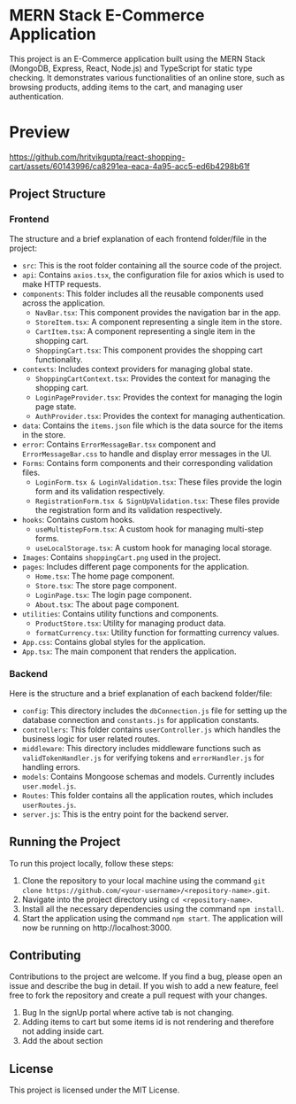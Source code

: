 # MERN Stack E-Commerce Application 

This project is an E-Commerce application built using the MERN Stack (MongoDB, Express, React, Node.js) and TypeScript for static type checking. It demonstrates various functionalities of an online store, such as browsing products, adding items to the cart, and managing user authentication.

# Preview
https://github.com/hritvikgupta/react-shopping-cart/assets/60143996/ca8291ea-eaca-4a95-acc5-ed6b4298b61f

## Project Structure

### Frontend

The structure and a brief explanation of each frontend folder/file in the project:

- `src`: This is the root folder containing all the source code of the project.
- `api`: Contains `axios.tsx`, the configuration file for axios which is used to make HTTP requests.
- `components`: This folder includes all the reusable components used across the application.
    * `NavBar.tsx`: This component provides the navigation bar in the app.
    * `StoreItem.tsx`: A component representing a single item in the store.
    * `CartItem.tsx`: A component representing a single item in the shopping cart.
    * `ShoppingCart.tsx`: This component provides the shopping cart functionality.
- `contexts`: Includes context providers for managing global state.
    * `ShoppingCartContext.tsx`: Provides the context for managing the shopping cart.
    * `LoginPageProvider.tsx`: Provides the context for managing the login page state.
    * `AuthProvider.tsx`: Provides the context for managing authentication.
- `data`: Contains the `items.json` file which is the data source for the items in the store.
- `error`: Contains `ErrorMessageBar.tsx` component and `ErrorMessageBar.css` to handle and display error messages in the UI.
- `Forms`: Contains form components and their corresponding validation files.
    * `LoginForm.tsx & LoginValidation.tsx`: These files provide the login form and its validation respectively.
    * `RegistrationForm.tsx & SignUpValidation.tsx`: These files provide the registration form and its validation respectively.
- `hooks`: Contains custom hooks.
    * `useMultistepForm.tsx`: A custom hook for managing multi-step forms.
    * `useLocalStorage.tsx`: A custom hook for managing local storage.
- `Images`: Contains `shoppingCart.png` used in the project.
- `pages`: Includes different page components for the application.
    * `Home.tsx`: The home page component.
    * `Store.tsx`: The store page component.
    * `LoginPage.tsx`: The login page component.
    * `About.tsx`: The about page component.
- `utilities`: Contains utility functions and components.
    * `ProductStore.tsx`: Utility for managing product data.
    * `formatCurrency.tsx`: Utility function for formatting currency values.
- `App.css`: Contains global styles for the application.
- `App.tsx`: The main component that renders the application.

### Backend

Here is the structure and a brief explanation of each backend folder/file:

- `config`: This directory includes the `dbConnection.js` file for setting up the database connection and `constants.js` for application constants.
- `controllers`: This folder contains `userController.js` which handles the business logic for user related routes.
- `middleware`: This directory includes middleware functions such as `validTokenHandler.js` for verifying tokens and `errorHandler.js` for handling errors.
- `models`: Contains Mongoose schemas and models. Currently includes `user.model.js`.
- `Routes`: This folder contains all the application routes, which includes `userRoutes.js`.
- `server.js`: This is the entry point for the backend server.

## Running the Project

To run this project locally, follow these steps:

1. Clone the repository to your local machine using the command `git clone https://github.com/<your-username>/<repository-name>.git`.
2. Navigate into the project directory using `cd <repository-name>`.
3. Install all the necessary dependencies using the command `npm install`.
4. Start the application using the command `npm start`. The application will now be running on http://localhost:3000.

## Contributing

Contributions to the project are welcome. If you find a bug, please open an issue and describe the bug in detail. If you wish to add a new feature, feel free to fork the repository and create a pull request with your changes.
1. Bug In the signUp portal where active tab is not changing.
2. Adding items to cart but some items id is not rendering and therefore not adding inside cart.
3. Add the about section

## License

This project is licensed under the MIT License.
